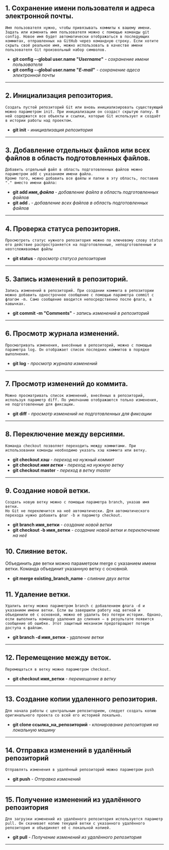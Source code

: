 

## 1. Сохранение имени пользователя и адреса электронной почты.  

    Имя пользователя нужно, чтобы привязывать коммиты к вашему имени. Задать или изменить имя пользователя можно с помощью команды git config. Новое имя будет автоматически отображаться в последующих коммитах, отправленных на GitHub через командную строку. Если хотите скрыть своё реальное имя, можно использовать в качестве имени пользователя Git произвольный набор символов.
* **git config --global user.name "*Username*"** - *сохранение имени пользователя*
* **git config --global user.name "*E-mail*"** - *сохранение адеса электронной почты*
***

## 2. Инициализация репозитория.
    Создать пустой репозиторий Git или вновь инициализировать существующий можно параметром init. При инициализации он создаст скрытую папку. В ней содержатся все объекты и ссылки, которые Git использует и создаёт в истории работы над проектом.

* **git init** - *инициализация репозитория*

****

## 3. Добавление отдельных файлов или всех файлов в область подготовленных файлов.
    Добавить отдельный файл в область подготовленных файлов можно параметром add с указанием имени файла.
    Кроме того, можно добавить все файлы и папки в эту область, поставив "." вместо имени файла:

* **git add *имя_файла*** - *добавление файла в область подготовленных файлов*
* **git add .** - *добавление всех файлов в область подготовленных файлов* 

****

## 4. Проверка статуса репозитория.
    Просмотреть статус нужного репозитория можно по ключевому слову status его действие распространяется на подготовленные, неподготовленные и неотслеживаемые файлы

* **git status** - *просмотр статуса репозитория*
****

## 5. Запись изменений в репозиторий.
    Запись изменений в репозиторий. При создании коммита в репозитории можно добавить однострочное сообщение с помощью параметра commit с флагом -m. Само сообщение вводится непосредственно после флага, в кавычках.
* **git commit -m "Comments"** - *запись изменений в репозиторий*
****

## 6. Просмотр журнала изменений.
    Просматривать изменения, внесённые в репозиторий, можно с помощью параметра log. Он отображает список последних коммитов в порядке выполнения.
* **git log** - *просмотр журнала изменений*
****

## 7. Просмотр изменений до коммита.
    Можно просматривать список изменений, внесённых в репозиторий, используя параметр diff. По умолчанию отображаются только изменения, не подготовленные для фиксации.
* **git diff** - *просмотр изменений не подготовленных для фиксации*
****
## 8. Переключение между версиями. 
    Команда checkout позволяет переходить между коммитами. При использовании команды необходимо указать хэш коммита или ветку.
* **git checkout _хэш_** - *переход на нужный коммит*
* **git checkout _имя ветки_** - *переход на нужную ветку*
* **git checkout master** - *переход в ветку master*
****

## 9. Создание новой ветки.
    Cоздать новую ветку можно с помощью параметра branch, указав имя ветки.
    Но Git не переключится на неё автоматически. Для автоматического перехода нужно добавить флаг -b и параметр checkout.
* **git branch имя_ветки** - *создание новой ветки*
* **git checkout -b имя_ветки** - *создание новой ветки и переключение на неё*

## 10. Слияние веток.
   Объединить две ветки можно параметром merge с указанием имени ветки. Команда объединит указанную ветку с основной.
* **git merge existing_branch_name** - *слияние двух веток*

## 11. Удаление ветки.
    Удалить ветку можно параметром branch с добавлением флага -d и указанием имени ветки. Если вы завершили работу над веткой и объединили её с основной, можно её удалить без потери истории. Однако, если выполнить команду удаления до слияния — в результате появится сообщение об ошибке. Этот защитный механизм предотвращает потерю доступа к файлам.
* **git branch -d имя_ветки** - *удаление ветки*
****
## 12. Перемещение между веток.
    Перемещаться в ветку можно параметром checkout. 
* **git checkout имя_ветки** - *перемещение в ветку*
****    
## 13. Cоздание копии удаленного репозитория.
    Для начала работы с центральным репозиторием, следует создать копию оригинального проекта со всей его историей локально.
* **git clone ссылка_на_репозиторий** - *клонирование репозитория на локальную машину*
****

## 14. Отправка изменений в удалённый репозиторий
    Отправлять изменения в удалённый репозиторий можно параметром push
* **git push** - *Отправка изменений*
****
## 15. Получение изменений из удалённого репозитория
    Для загрузки изменений из удалённого репозитория используется параметр pull. Он скачивает копию текущей ветки с указанного удалённого репозитория и объединяет её с локальной копией.
* **git pull** - *Получение изменений из удалённого репозитория*
****

